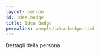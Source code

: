```yaml
---
layout: person
id: idea.badge
title: Idea Badge
permalink: people/idea.badge.html
---
```


Dettagli della persona